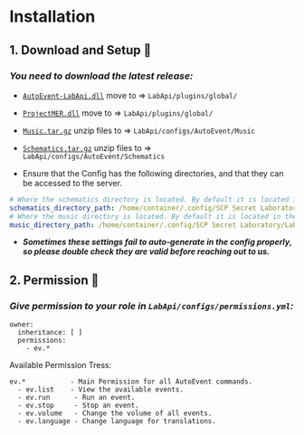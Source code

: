 # Installation

## 1. Download and Setup :moyai:

### *You need to download the latest release:*

- [``AutoEvent-LabApi.dll``](https://github.com/MedveMarci/AutoEvent/releases/latest) move to =>
  ``LabApi/plugins/global/``

- [
  ``ProjectMER.dll``](github.com/Michal78900/ProjectMER/releases/latest)
  move to => ``LabApi/plugins/global/``

- [``Music.tar.gz``](https://github.com/MedveMarci/AutoEvent/releases/latest) unzip files to =>
  ``LabApi/configs/AutoEvent/Music``

- [``Schematics.tar.gz``](https://github.com/MedveMarci/AutoEvent/releases/latest) unzip files to =>
  ``LabApi/configs/AutoEvent/Schematics``

- Ensure that the Config has the following directories, and that they can be accessed to the server.

```yml
# Where the schematics directory is located. By default it is located in the AutoEvent folder.
schematics_directory_path: /home/container/.config/SCP Secret Laboratory/LabApi/configs/AutoEvent/Schematics
# Where the music directory is located. By default it is located in the AutoEvent folder.
music_directory_path: /home/container/.config/SCP Secret Laboratory/LabApi/configs/AutoEvent/Music
```

- ***Sometimes these settings fail to auto-generate in the config properly, so please double check they are valid before
  reaching out to us.***

## 2. Permission :gem:

### *Give permission to your role in ``LabApi/configs/permissions.yml``:*

```
owner:
  inheritance: [ ]
  permissions:
    - ev.*
```

Available Permission Tress:

```
ev.*           - Main Permission for all AutoEvent commands.
  - ev.list    - View the available events.
  - ev.run      - Run an event.
  - ev.stop     - Stop an event.
  - ev.volume   - Change the volume of all events.
  - ev.language - Change language for translations.
```


